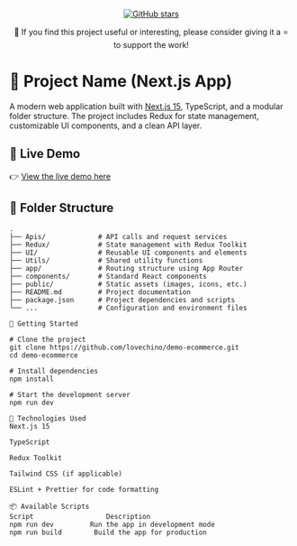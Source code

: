 <p align="center">
  <a href="https://github.com/lovechino/demo-ecommerce.git">
    <img src="https://img.shields.io/github/stars/yourusername/your-repo-name?style=social" alt="GitHub stars" />
  </a>
</p>

<p align="center">
  🚀 If you find this project useful or interesting, please consider giving it a ⭐️ to support the work!
</p>

# 🚀 Project Name (Next.js App)

A modern web application built with [Next.js 15](https://nextjs.org/), TypeScript, and a modular folder structure. The project includes Redux for state management, customizable UI components, and a clean API layer.

## 🔗 Live Demo

👉 [View the live demo here](https://your-demo-link.com)

## 📁 Folder Structure

```plaintext
.
├── Apis/             # API calls and request services
├── Redux/            # State management with Redux Toolkit
├── UI/               # Reusable UI components and elements
├── Utils/            # Shared utility functions
├── app/              # Routing structure using App Router
├── components/       # Standard React components
├── public/           # Static assets (images, icons, etc.)
├── README.md         # Project documentation
├── package.json      # Project dependencies and scripts
└── ...               # Configuration and environment files

🔧 Getting Started

# Clone the project
git clone https://github.com/lovechino/demo-ecommerce.git
cd demo-ecommerce

# Install dependencies
npm install

# Start the development server
npm run dev

🧠 Technologies Used
Next.js 15

TypeScript

Redux Toolkit

Tailwind CSS (if applicable)

ESLint + Prettier for code formatting

📦 Available Scripts
Script                 	Description
npm run dev     	Run the app in development mode
npm run build	     Build the app for production
